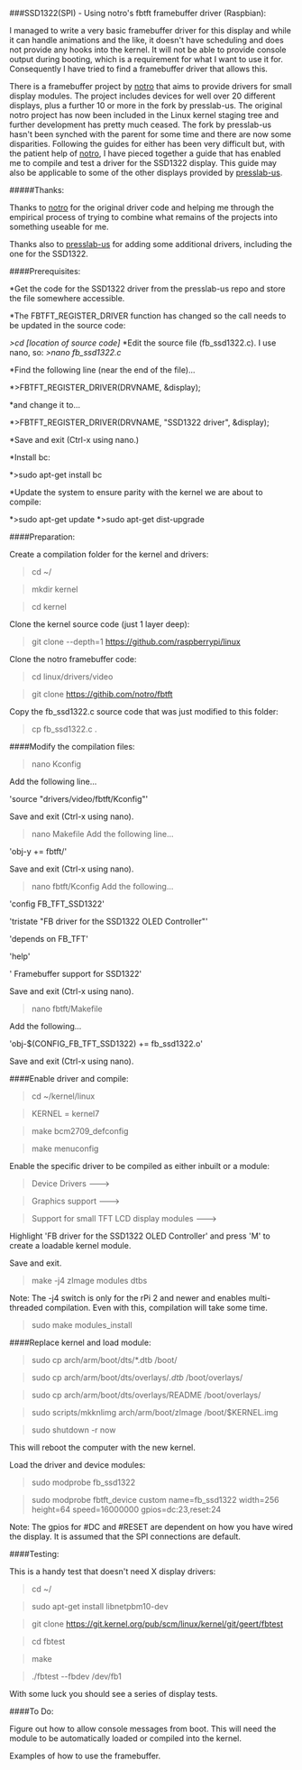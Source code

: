 ###SSD1322(SPI) - Using notro's fbtft framebuffer driver (Raspbian):

I managed to write a very basic framebuffer driver for this display and while it can handle animations and the like, it doesn't have scheduling and does not provide any hooks into the kernel. It will not be able to provide console output during booting, which is a requirement for what I want to use it for. Consequently I have tried to find a framebuffer driver that allows this.

There is a framebuffer project by [notro](https://github.com/notro/fbtft) that aims to provide drivers for small display modules. The project includes devices for well over 20 different displays, plus a further 10 or more in the fork by presslab-us. The original notro project has now been included in the Linux kernel staging tree and further development has pretty much ceased. The fork by presslab-us hasn't been synched with the parent for some time and there are now some disparities. Following the guides for either has been very difficult but, with the patient help of [notro](https://github.com/notro), I have pieced together a guide that has enabled me to compile and test a driver for the SSD1322 display. This guide may also be applicable to some of the other displays provided by [presslab-us](https://github.com/presslab-us).

#####Thanks:

Thanks to [notro](https://github.com/notro) for the original driver code and helping me through the empirical process of trying to combine what remains of the projects into something useable for me.

Thanks also to [presslab-us](https://github.com/presslab-us) for adding some additional drivers, including the one for the SSD1322.

####Prerequisites:

  *Get the code for the SSD1322 driver from the presslab-us repo and store the file somewhere accessible.

  *The FBTFT_REGISTER_DRIVER function has changed so the call needs to be updated in the source code:

  *>cd [location of source code]*
  *Edit the source file (fb_ssd1322.c). I use nano, so:
  *>nano fb_ssd1322.c*

  *Find the following line (near the end of the file)...

  *>FBTFT_REGISTER_DRIVER(DRVNAME, &display);

  *and change it to...

  *>FBTFT_REGISTER_DRIVER(DRVNAME, "SSD1322 driver", &display);
    
  *Save and exit (Ctrl-x using nano.)
    
  *Install bc:

  *>sudo apt-get install bc
    
  *Update the system to ensure parity with the kernel we are about to compile:

  *>sudo apt-get update
  *>sudo apt-get dist-upgrade
    
####Preparation: 

Create a compilation folder for the kernel and drivers:

>cd ~/

>mkdir kernel   

>cd kernel

Clone the kernel source code (just 1 layer deep):

>git clone --depth=1 https://github.com/raspberrypi/linux
    
Clone the notro framebuffer code:

>cd linux/drivers/video

>git clone https://githib.com/notro/fbtft
    
Copy the fb_ssd1322.c source code that was just modified to this folder:

>cp <wherever>fb_ssd1322.c .

####Modify the compilation files:

>nano Kconfig

Add the following line...
    
'source "drivers/video/fbtft/Kconfig"'
    
Save and exit (Ctrl-x using nano).

>nano Makefile
Add the following line...
    
'obj-y += fbtft/'
    
Save and exit (Ctrl-x using nano).

>nano fbtft/Kconfig
Add the following...
    
'config FB_TFT_SSD1322'

'tristate "FB driver for the SSD1322 OLED Controller"'

'depends on FB_TFT'

'help'

'   Framebuffer support for SSD1322'
                      
Save and exit (Ctrl-x using nano).

>nano fbtft/Makefile

Add the following...    

'obj-$(CONFIG_FB_TFT_SSD1322) += fb_ssd1322.o'
    
Save and exit (Ctrl-x using nano).    

####Enable driver and compile:

>cd ~/kernel/linux

>KERNEL = kernel7

>make bcm2709_defconfig

>make menuconfig

Enable the specific driver to be compiled as either inbuilt or a module:

>Device Drivers --->

>Graphics support --->

>Support for small TFT LCD display modules --->
    
Highlight 'FB driver for the SSD1322 OLED Controller' and press 'M' to create a loadable kernel module.

Save and exit.

>make -j4 zImage modules dtbs

Note: The -j4 switch is only for the rPi 2 and newer and enables multi-threaded compilation. Even with this, compilation  will take some time.

>sudo make modules_install

####Replace kernel and load module:

>sudo cp arch/arm/boot/dts/*.dtb /boot/

>sudo cp arch/arm/boot/dts/overlays/*.dtb* /boot/overlays/

>sudo cp arch/arm/boot/dts/overlays/README /boot/overlays/

>sudo scripts/mkknlimg arch/arm/boot/zImage /boot/$KERNEL.img

>sudo shutdown -r now

This will reboot the computer with the new kernel.

Load the driver and device modules:

>sudo modprobe fb_ssd1322

>sudo modprobe fbtft_device custom name=fb_ssd1322 width=256 height=64 speed=16000000 gpios=dc:23,reset:24

Note: The gpios for #DC and #RESET are dependent on how you have wired the display. It is assumed that the SPI connections are default.

####Testing:

This is a handy test that doesn't need X display drivers:

>cd ~/

>sudo apt-get install libnetpbm10-dev

>git clone https://git.kernel.org/pub/scm/linux/kernel/git/geert/fbtest

>cd fbtest

>make

>./fbtest --fbdev /dev/fb1

With some luck you should see a series of display tests.
    
####To Do:

Figure out how to allow console messages from boot. This will need the module to be automatically loaded or compiled into the kernel.

Examples of how to use the framebuffer.

